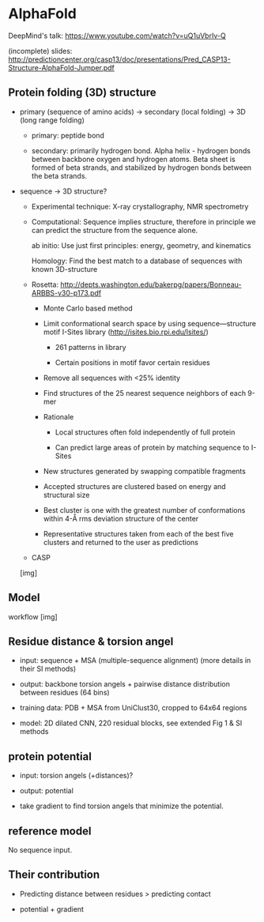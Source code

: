 # AlphaFold

DeepMind's talk: https://www.youtube.com/watch?v=uQ1uVbrIv-Q

(incomplete) slides: http://predictioncenter.org/casp13/doc/presentations/Pred_CASP13-Structure-AlphaFold-Jumper.pdf

## Protein folding (3D) structure

- primary (sequence of amino acids) -> secondary (local folding) -> 3D (long range folding)

    - primary: peptide bond

    - secondary: primarily hydrogen bond.
    Alpha helix - hydrogen bonds between backbone oxygen and hydrogen atoms.
    Beta sheet is formed of beta strands, and stabilized by hydrogen bonds between the beta strands.


- sequence -> 3D structure?

    - Experimental technique: X-ray crystallography, NMR spectrometry


    - Computational: Sequence implies structure, therefore in principle we can predict the structure from the sequence alone.

        <!--Difficult to accurately model the Physics. [img]-->

        <!--Naive experiment: Given a small protein (100aa) assume 3 possible conformations/peptide bond,-->
        <!--3^100 = 5 × 10^47 conformations.-->
        <!--Fastest motions 10- 15 sec so sampling all conformations would take 5 × 10^32 sec.-->
        <!--Sampling all conformations will take 1.6 × 10^25 years.-->


        ab initio: Use just first principles: energy, geometry, and kinematics

        Homology: Find the best match to a database of sequences with known 3D-structure

    - Rosetta: http://depts.washington.edu/bakerpg/papers/Bonneau-ARBBS-v30-p173.pdf

        - Monte Carlo based method

        - Limit conformational search space by using sequence—structure motif I-Sites library (http://isites.bio.rpi.edu/Isites/)

            - 261 patterns in library

            - Certain positions in motif favor certain residues

        - Remove all sequences with <25% identity

        - Find structures of the 25 nearest sequence neighbors of each 9-mer

        - Rationale

            - Local structures often fold independently of full protein

            - Can predict large areas of protein by matching sequence to I-Sites

        - New structures generated by swapping compatible fragments

        - Accepted structures are clustered based on energy and structural size

        - Best cluster is one with the greatest number of conformations within 4-Å rms deviation structure of the center

        - Representative structures taken from each of the best five clusters and returned to the user as predictions

    - CASP

    [img]



<!--## Data-->

<!--PDB-->

<!--UniClust-->


## Model

workflow [img]


## Residue distance & torsion angel


- input: sequence + MSA (multiple-sequence alignment) (more details in their SI methods)

- output: backbone torsion angels + pairwise distance distribution between residues (64 bins)

- training data: PDB + MSA from UniClust30, cropped to 64x64 regions

- model: 2D dilated CNN, 220 residual blocks, see extended Fig 1 & SI methods


## protein potential

- input: torsion angels (+distances)?

- output: potential

- take gradient to find torsion angels that minimize the potential.


## reference model

No sequence input.

<!--3 NNs?-->

<!--1. VAE to generate fragments-->

<!--2. distance + torsion angels-->

<!--3.-->


<!--## Performance-->

## Their contribution

- Predicting distance between residues > predicting contact

- potential + gradient



